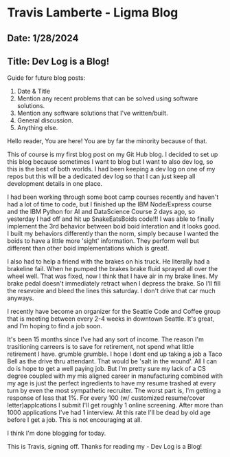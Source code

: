 # Travis Lamberte - Ligma Blog

## Date: 1/28/2024

## Title: Dev Log is a Blog!

Guide for future blog posts:

1.  Date & Title
2.  Mention any recent problems that can be solved using software solutions.
3.  Mention any software solutions that I've written/built.
4.  General discussion.
5.  Anything else.

Hello reader, You are here! You are by far the minority because of that.

This of course is my first blog post on my Git Hub blog. I decided to set up this blog because sometimes I want to blog but I want to also dev log,
so this is the best of both worlds. I had been keeping a dev log on one of my repos but this will be a dedicated dev log so that I can just keep all development details in one place.

I had been working through some boot camp courses recently and haven't had a lot of time to code, but I finished up the IBM Node/Express course and the IBM Python for AI and DataScience Course 2 days ago, so yesterday I had off and hit up SnakeEatsBoids code!!! I was able to finally implement the 3rd behavior between boid boid interation and it looks good. I built my behaviors differently than the norm, simply because I wanted the boids to have a little more 'sight' information. They perform well but different than other boid implementations which is great!.

I also had to help a friend with the brakes on his truck. He literally had a brakeline fail. When he pumped the brakes brake fluid sprayed all over the wheel well. That was fixed, now I think that I have air in my brake lines. My brake pedal doesn't immediately retract when I depress the brake. So I'll fill the resevoire and bleed the lines this saturday. I don't drive that car much anyways.

I recently have become an organizer for the Seattle Code and Coffee group that is meeting between every 2-4 weeks in downtown Seattle. It's great, and I'm hoping to find a job soon.

It's been 15 months since I've had any sort of income. The reason I'm trasitioning carreers is to save for retirement, not spend what little retirement I have. grumble grumble. I hope I dont end up taking a job a Taco Bell as the drive thru attendant. That would be 'salt in the wound'. All I can do is hope to get a well paying job. But I'm pretty sure my lack of a CS degree coupled with my mis aligned career in manufacturing combined with my age is just the perfect ingredients to have my resume trashed at every turn by even the most sympathetic recruiter. The worst part is, I'm getting a response of less that 1%. For every 100 (w/ customized resume/cover letter)applcations I submit I'll get roughly 1 online screening. After more than 1000 applications I've had 1 interview. At this rate I'll be dead by old age before I get a job. This is not encouraging at all.

I think I'm done blogging for today.

This is Travis, signing off. Thanks for reading my - Dev Log is a Blog!
